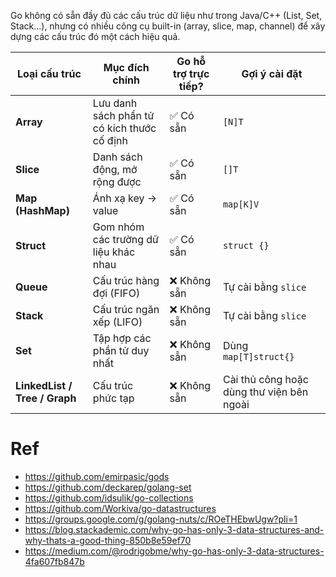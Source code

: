 Go không có sẵn đầy đủ các cấu trúc dữ liệu như trong Java/C++ (List, Set, Stack...), nhưng có nhiều công cụ built-in (array, slice, map, channel) để xây dựng các cấu trúc đó một cách hiệu quả.


| Loại cấu trúc                 | Mục đích chính                              | Go hỗ trợ trực tiếp? | Gợi ý cài đặt                             |
| ----------------------------- | ------------------------------------------- | -------------------- | ----------------------------------------- |
| **Array**                     | Lưu danh sách phần tử có kích thước cố định | ✅ Có sẵn             | `[N]T`                                    |
| **Slice**                     | Danh sách động, mở rộng được                | ✅ Có sẵn             | `[]T`                                     |
| **Map (HashMap)**             | Ánh xạ key → value                          | ✅ Có sẵn             | `map[K]V`                                 |
| **Struct**                    | Gom nhóm các trường dữ liệu khác nhau       | ✅ Có sẵn             | `struct {}`                               |
| **Queue**                     | Cấu trúc hàng đợi (FIFO)                    | ❌ Không sẵn          | Tự cài bằng `slice`                       |
| **Stack**                     | Cấu trúc ngăn xếp (LIFO)                    | ❌ Không sẵn          | Tự cài bằng `slice`                       |
| **Set**                       | Tập hợp các phần tử duy nhất                | ❌ Không sẵn          | Dùng `map[T]struct{}`                     |
| **LinkedList / Tree / Graph** | Cấu trúc phức tạp                           | ❌ Không sẵn          | Cài thủ công hoặc dùng thư viện bên ngoài |

# Ref 
- https://github.com/emirpasic/gods
- https://github.com/deckarep/golang-set
- https://github.com/idsulik/go-collections
- https://github.com/Workiva/go-datastructures
- https://groups.google.com/g/golang-nuts/c/ROeTHEbwUgw?pli=1
- https://blog.stackademic.com/why-go-has-only-3-data-structures-and-why-thats-a-good-thing-850b8e59ef70
- https://medium.com/@rodrigobme/why-go-has-only-3-data-structures-4fa607fb847b

